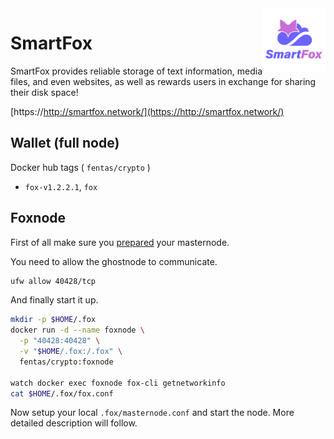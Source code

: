 <img alt="nor logo" src="https://github.com/fentas/crypto/blob/master/smartfox/smartfox.png?raw=true" width="20%" align="right" />

# SmartFox

SmartFox provides reliable storage of text information, media files, and even websites, as well as rewards users in exchange for sharing their disk space!

[https://http://smartfox.network/](https://http://smartfox.network/)

## Wallet (full node)

Docker hub tags ( `fentas/crypto` )

- `fox-v1.2.2.1`, `fox`

## Foxnode

First of all make sure you [prepared](../README.md#masternode) your masternode.

You need to allow the ghostnode to communicate.

```sh
ufw allow 40428/tcp
```

And finally start it up.

```sh
mkdir -p $HOME/.fox
docker run -d --name foxnode \
  -p "40428:40428" \
  -v "$HOME/.fox:/.fox" \
  fentas/crypto:foxnode

watch docker exec foxnode fox-cli getnetworkinfo
cat $HOME/.fox/fox.conf
```

Now setup your local `.fox/masternode.conf` and start the node.
More detailed description will follow.